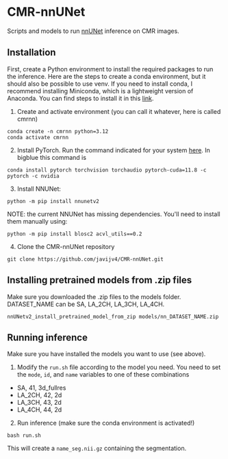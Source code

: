# CMR-nnUNet
Scripts and models to run [nnUNet](https://github.com/MIC-DKFZ/nnUNet) inference on CMR images.

## Installation
First, create a Python environment to install the required packages to run the inference. Here are the steps to create a conda environment, but it should also be possible to use venv. If you need to install conda, I recommend installing Miniconda, which is a lightweight version of Anaconda. You can find steps to install it in this [link](https://docs.anaconda.com/miniconda/install/#quick-command-line-install).
1. Create and activate environment (you can call it whatever, here is called cmrnn)
```
conda create -n cmrnn python=3.12
conda activate cmrnn
```
2. Install PyTorch. Run the command indicated for your system [here](https://pytorch.org/get-started/locally/). In bigblue this command is 
```
conda install pytorch torchvision torchaudio pytorch-cuda=11.8 -c pytorch -c nvidia
```
3. Install NNUNet: 
```
python -m pip install nnunetv2
```
NOTE: the current NNUNet has missing dependencies. You'll need to install them manually using:
```
python -m pip install blosc2 acvl_utils==0.2
```
4. Clone the CMR-nnUNet repository
```
git clone https://github.com/javijv4/CMR-nnUNet.git
```


## Installing pretrained models from .zip files
Make sure you downloaded the .zip files to the models folder. DATASET_NAME can be SA, LA_2CH, LA_3CH, LA_4CH.
```
nnUNetv2_install_pretrained_model_from_zip models/nn_DATASET_NAME.zip
```


## Running inference
Make sure you have installed the models you want to use (see above).
1. Modify the `run.sh` file according to the model you need. You need to set the `mode`, `id`, and `name` variables to one of these combinations
* SA, 41, 3d_fullres
* LA_2CH, 42, 2d
* LA_3CH, 43, 2d
* LA_4CH, 44, 2d
2. Run inference (make sure the conda environment is activated!)
```
bash run.sh
```
This will create a `name_seg.nii.gz` containing the segmentation. 

